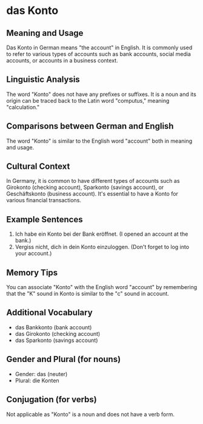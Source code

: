 # das Konto
## Meaning and Usage
Das Konto in German means "the account" in English. It is commonly used to refer to various types of accounts such as bank accounts, social media accounts, or accounts in a business context.

## Linguistic Analysis
The word "Konto" does not have any prefixes or suffixes. It is a noun and its origin can be traced back to the Latin word "computus," meaning "calculation."

## Comparisons between German and English
The word "Konto" is similar to the English word "account" both in meaning and usage.

## Cultural Context
In Germany, it is common to have different types of accounts such as Girokonto (checking account), Sparkonto (savings account), or Geschäftskonto (business account). It's essential to have a Konto for various financial transactions.

## Example Sentences
1. Ich habe ein Konto bei der Bank eröffnet. (I opened an account at the bank.)
2. Vergiss nicht, dich in dein Konto einzuloggen. (Don't forget to log into your account.)

## Memory Tips
You can associate "Konto" with the English word "account" by remembering that the "K" sound in Konto is similar to the "c" sound in account.

## Additional Vocabulary
- das Bankkonto (bank account)
- das Girokonto (checking account)
- das Sparkonto (savings account)

## Gender and Plural (for nouns)
- Gender: das (neuter)
- Plural: die Konten

## Conjugation (for verbs)
Not applicable as "Konto" is a noun and does not have a verb form.
